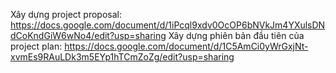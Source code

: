 Xây dựng project proposal: https://docs.google.com/document/d/1iPcql9xdv0OcOP6bNVkJm4YXulsDNdCoKndGiW6wNo4/edit?usp=sharing
Xây dựng phiên bản đầu tiên của project plan: https://docs.google.com/document/d/1C5AmCi0yWrGxjNt-xvmEs9RAuLDk3m5EYp1hTCmZoZg/edit?usp=sharing
